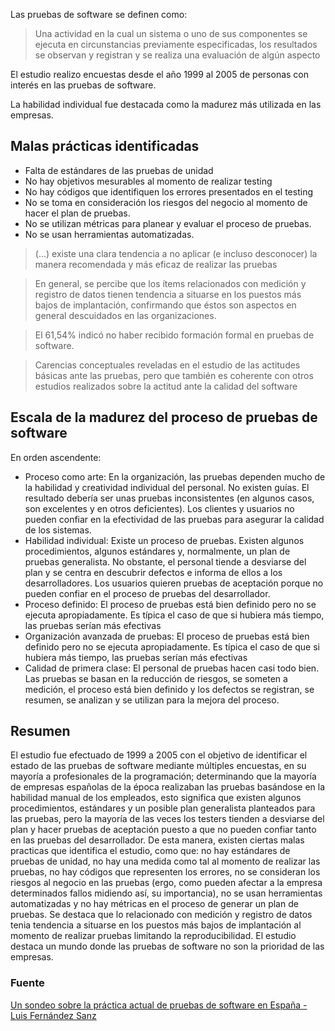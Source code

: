 Las pruebas de software se definen como:
> Una actividad en la cual un sistema o uno de sus componentes se ejecuta en circunstancias previamente especificadas, los resultados se observan y registran y se realiza una evaluación de algún aspecto

El estudio realizo encuestas desde el año 1999 al 2005 de personas con interés en las pruebas de software.  

La habilidad individual fue destacada como la madurez más utilizada en las empresas.

## Malas prácticas identificadas
- Falta de estándares de las pruebas de unidad 
- No hay objetivos mesurables al momento de realizar testing
- No hay códigos que identifiquen los errores presentados en el testing
- No se toma en consideración los riesgos del negocio al momento de hacer el plan de pruebas.
- No se utilizan métricas para planear y evaluar el proceso de pruebas.
- No se usan herramientas automatizadas.

> (...) existe una clara tendencia a no aplicar (e incluso desconocer) la manera recomendada y más eficaz de realizar las pruebas

> En general, se percibe que los ítems relacionados con medición y registro de datos tienen tendencia a situarse en los puestos más bajos de implantación, confirmando que éstos son aspectos en general descuidados en las organizaciones.

> El 61,54% indicó no haber recibido formación formal en pruebas de software.

> Carencias conceptuales reveladas en el estudio de las actitudes básicas ante las pruebas, pero que también es coherente con otros estudios realizados sobre la actitud ante la calidad del software

## Escala de la madurez del proceso de pruebas de software

En orden ascendente: 
- Proceso como arte: En la organización, las pruebas dependen mucho de la habilidad y creatividad individual del personal. No existen guías. El resultado debería ser unas pruebas inconsistentes (en algunos casos, son excelentes y en otros deficientes). Los clientes y usuarios no pueden confiar en la efectividad de las pruebas para asegurar la calidad de los sistemas.
- Habilidad individual: Existe un proceso de pruebas. Existen algunos procedimientos, algunos estándares y, normalmente, un plan de pruebas generalista. No obstante, el personal tiende a desviarse del plan y se centra en descubrir defectos e informa de ellos a los desarrolladores. Los usuarios quieren pruebas de aceptación porque no pueden confiar en el proceso de pruebas del desarrollador.
- Proceso definido: El proceso de pruebas está bien definido pero no se ejecuta apropiadamente. Es típica el caso de que si hubiera más tiempo, las pruebas serían más efectivas
- Organización avanzada de pruebas: El proceso de pruebas está bien definido pero no se ejecuta apropiadamente. Es típica el caso de que si hubiera más tiempo, las pruebas serían más efectivas
- Calidad de primera clase: El personal de pruebas hacen casi todo bien. Las pruebas se basan en la reducción de riesgos, se someten a medición, el proceso está bien definido y los defectos se registran, se resumen, se analizan y se utilizan para la mejora del proceso.


## Resumen

El estudio fue efectuado de 1999 a 2005 con el objetivo de identificar el estado de las pruebas de software mediante múltiples encuestas, en su mayoría a profesionales de la programación; determinando que la mayoría de empresas españolas de la época realizaban las pruebas basándose en la habilidad manual de los empleados, esto significa que existen algunos procedimientos, estándares y un posible plan generalista planteados para las pruebas, pero la mayoría de las veces los testers tienden a desviarse del plan y hacer pruebas de aceptación puesto a que no pueden confiar tanto en las pruebas del desarrollador. De esta manera, existen ciertas malas practicas que identifica el estudio, como que: no hay estándares de pruebas de unidad, no hay una medida como tal al momento de realizar las pruebas, no hay códigos que representen los errores, no se consideran los riesgos al negocio en las pruebas (ergo, como pueden afectar a la empresa determinados fallos midiendo así, su importancia), no se usan herramientas automatizadas y no hay métricas en el proceso de generar un plan de pruebas. Se destaca que lo relacionado con medición y registro de datos tenia tendencia a situarse en los puestos más bajos de implantación al momento de realizar pruebas limitando la reproducibilidad. El estudio destaca un mundo donde las pruebas de software no son la prioridad de las empresas.  

### Fuente
[Un sondeo sobre la práctica actual de pruebas de software en España - Luis Fernández Sanz](https://www.redalyc.org/pdf/922/92210205.pdf)